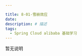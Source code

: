 ```yaml
---

title: 8-01-雪崩效应
date: 
description: # 描述
tags: 
  - Spring Cloud alibaba 基础学习
---
```


暂无说明

<!-- more -->


